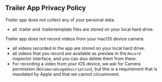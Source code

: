 ## Trailer App Privacy Policy

Trailer app does not collect any of your personal data. 
 - all .trailer and .trailertemplate files are stored on your local hard drive.

Trailer app does not record videos from your macOS device camera.
 - all videos recorded in the app are stored on your local hard drive.
 - all videos that you record are available as preview in the `Record` inspector interface, and you can also delete them from there. 
 - For recording a video from your iOS device, we ask for Camera permission (`NSCameraUsageDescription`), but this is a requirement that is mandated by Apple
   and that we cannot circumnvent. 
